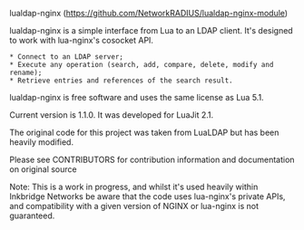 lualdap-nginx (https://github.com/NetworkRADIUS/lualdap-nginx-module)

lualdap-nginx is a simple interface from Lua to an LDAP client.  It's designed to
work with lua-nginx's cosocket API.

    * Connect to an LDAP server;
    * Execute any operation (search, add, compare, delete, modify and rename);
    * Retrieve entries and references of the search result.

lualdap-nginx is free software and uses the same license as Lua 5.1.

Current version is 1.1.0. It was developed for LuaJit 2.1.

The original code for this project was taken from LuaLDAP but has been heavily
modified.

Please see CONTRIBUTORS for contribution information and documentation on original source

Note: This is a work in progress, and whilst it's used heavily within Inkbridge Networks
be aware that the code uses lua-nginx's private APIs, and compatibility with a given
version of NGINX or lua-nginx is not guaranteed.
